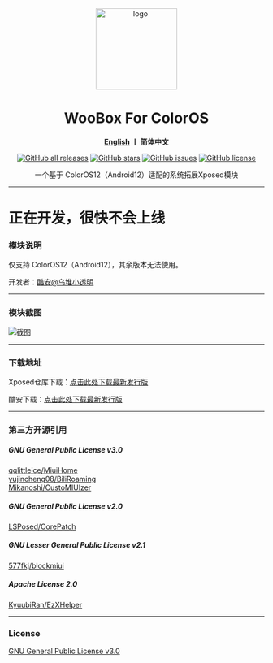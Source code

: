 <div align="center">
   <img width="160" src="https://raw.githubusercontent.com/Simplicity-Team/WooBoxForColorOS/main/doc/ic_launcher.png" alt="logo">
   <h1>WooBox For ColorOS</h1>
   <p>
       <b><a href="https://github.com/Simplicity-Team/WooBoxForColorOS/blob/main/README_EN.md">English</a>  丨 简体中文</b>
   </p>
   <a href="https://github.com/Xposed-Modules-Repo/wooboxforredmagicos/releases"><img alt="GitHub all releases" src="https://img.shields.io/github/downloads/Xposed-Modules-Repo/wooboxforredmagicos/total?label=Downloads"></a>
   <a href="https://github.com/Simplicity-Team/WooBoxForColorOS/stargazers"><img alt="GitHub stars" src="https://img.shields.io/github/stars/Simplicity-Team/WooBoxForColorOS"></a>
   <a href="https://github.com/Simplicity-Team/WooBoxForColorOS/issues"><img alt="GitHub issues" src="https://img.shields.io/github/issues/Simplicity-Team/WooBoxForColorOS"></a>
   <a href="https://github.com/Simplicity-Team/WooBoxForColorOS/blob/main/LICENSE"><img alt="GitHub license" src="https://img.shields.io/github/license/Simplicity-Team/WooBoxForColorOS"></a>
   <p>一个基于 ColorOS12（Android12）适配的系统拓展Xposed模块</p>
</div>

---

# 正在开发，很快不会上线

### 模块说明

仅支持 ColorOS12（Android12），其余版本无法使用。  
  
开发者：[酷安@乌堆小透明](http://www.coolapk.com/u/883441)  

---

### 模块截图
![截图](https://raw.githubusercontent.com/Simplicity-Team/WooBoxForColorOS/main/doc/cn.jpg)  

---

### 下载地址

Xposed仓库下载：[点击此处下载最新发行版](https://github.com/Xposed-Modules-Repo/wooboxforredmagicos/releases)  

酷安下载：[点击此处下载最新发行版](https://www.coolapk.com/apk/wooboxforredmagicos)

---

### 第三方开源引用
##### GNU General Public License v3.0
[qqlittleice/MiuiHome](https://github.com/qqlittleice/MiuiHome)  
[yujincheng08/BiliRoaming](https://github.com/yujincheng08/BiliRoaming)  
[Mikanoshi/CustoMIUIzer](https://code.highspec.ru/Mikanoshi/CustoMIUIzer)  
##### GNU General Public License v2.0
[LSPosed/CorePatch](https://github.com/LSPosed/CorePatch)  
##### GNU Lesser General Public License v2.1
[577fkj/blockmiui](https://github.com/577fkj/blockmiui)  
##### Apache License 2.0
[KyuubiRan/EzXHelper](https://github.com/KyuubiRan/EzXHelper)  

---

### License
[GNU General Public License v3.0](https://github.com/Simplicity-Team/WooBoxForColorOS/blob/main/LICENSE)
